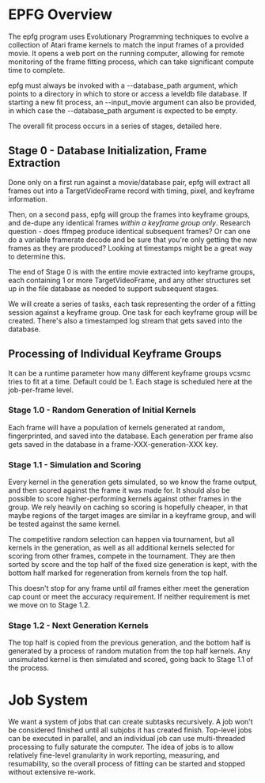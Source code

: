 # EPFG Overview

The epfg program uses Evolutionary Programming techniques to evolve a collection of Atari frame kernels to match the
input frames of a provided movie. It opens a web port on the running computer, allowing for remote monitoring of the
frame fitting process, which can take significant compute time to complete.

epfg must always be invoked with a --database_path argument, which points to a directory in which to store or access a
leveldb file database. If starting a new fit process, an --input_movie argument can also be provided, in which case the
--database_path argument is expected to be empty.

The overall fit process occurs in a series of stages, detailed here.

## Stage 0 - Database Initialization, Frame Extraction

Done only on a first run against a movie/database pair, epfg will extract all frames out into a TargetVideoFrame record
with timing, pixel, and keyframe information.

Then, on a second pass, epfg will group the frames into keyframe groups, and de-dupe any identical frames *within a
keyframe group only*. Research question - does ffmpeg produce identical subsequent frames? Or can one do a variable
framerate decode and be sure that you're only getting the new frames as they are produced? Looking at timestamps might
be a great way to determine this.

The end of Stage 0 is with the entire movie extracted into keyframe groups, each containing 1 or more TargetVideoFrame,
and any other structures set up in the file database as needed to support subsequent stages.

We will create a series of tasks, each task representing the order of a fitting session against a keyframe group. One
task for each keyframe group will be created. There's also a timestamped log stream that gets saved into the database.

## Processing of Individual Keyframe Groups

It can be a runtime parameter how many different keyframe groups vcsmc tries to fit at a time. Default could be 1.
Each stage is scheduled here at the job-per-frame level.

### Stage 1.0 - Random Generation of Initial Kernels

Each frame will have a population of kernels generated at random, fingerprinted, and saved into the database. Each
generation per frame also gets saved in the database in a frame-XXX-generation-XXX key.

### Stage 1.1 - Simulation and Scoring

Every kernel in the generation gets simulated, so we know the frame output, and then scored against the frame it was
made for. It should also be possible to score higher-performing kernels against other frames in the group. We rely
heavily on caching so scoring is hopefully cheaper, in that maybe regions of the target images are similar in a keyframe
group, and will be tested against the same kernel.

The competitive random selection can happen via tournament, but all kernels in the generation, as well as all additional
kernels selected for scoring from other frames, compete in the tournament. They are then sorted by score and the top
half of the fixed size generation is kept, with the bottom half marked for regeneration from kernels from the top half.

This doesn't stop for any frame until *all* frames either meet the generation cap count or meet the accuracy
requirement. If neither requirement is met we move on to Stage 1.2.

### Stage 1.2 - Next Generation Kernels

The top half is copied from the previous generation, and the bottom half is generated by a process of random mutation
from the top half kernels. Any unsimulated kernel is then simulated and scored, going back to Stage 1.1 of the process.


# Job System

We want a system of jobs that can create subtasks recursively. A job won't be considered finished until all subjobs it
has created finish. Top-level jobs can be executed in parallel, and an individual job can use multi-threaded processing
to fully saturate the computer. The idea of jobs is to allow relatively fine-level granularity in work reporting,
measuring, and resumability, so the overall process of fitting can be started and stopped without extensive re-work.


